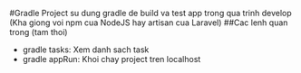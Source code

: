 #Gradle
Project su dung gradle de build va test app trong qua trinh develop (Kha giong voi npm cua NodeJS hay artisan cua Laravel)
##Cac lenh quan trong (tam thoi)
- gradle tasks: Xem danh sach task
- gradle appRun: Khoi chay project tren localhost
